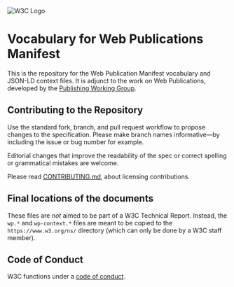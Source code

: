 

![W3C Logo](https://www.w3.org/Icons/w3c_home)

# Vocabulary for Web Publications Manifest

This is the repository for the Web Publication Manifest vocabulary and JSON-LD context files. It is adjunct to the work on Web Publications, developed by the [Publishing Working Group](https://www.w3.org/publishing/groups/publ-wg/).

## Contributing to the Repository

Use the standard fork, branch, and pull request workflow to propose changes to the specification. Please make branch names informative—by including the issue or bug number for example.

Editorial changes that improve the readability of the spec or correct spelling or grammatical mistakes are welcome.

Please read [CONTRIBUTING.md](CONTRIBUTING.md), about licensing contributions.

## Final locations of the documents

These files are _not_ aimed to be part of a W3C Technical Report. Instead, the `wp.*` and `wp-context.*` files are meant to be copied to the `https://www.w3.org/ns/` directory (which can only be done by a W3C staff member).

## Code of Conduct

W3C functions under a [code of conduct](https://www.w3.org/Consortium/cepc/).

